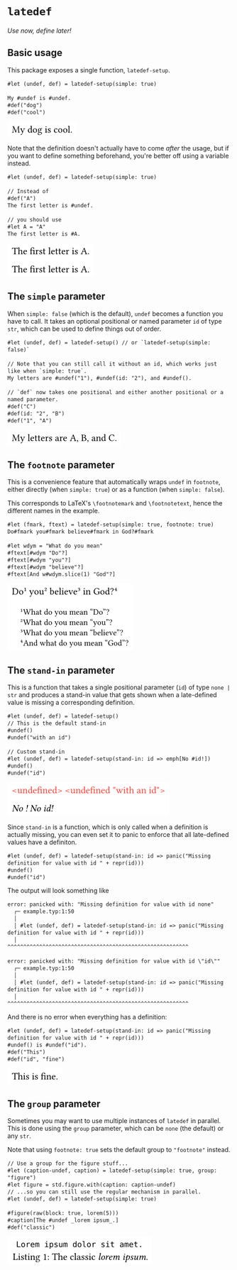 # `latedef`
*Use now, define later!*

## Basic usage
This package exposes a single function, `latedef-setup`.

```typst
#let (undef, def) = latedef-setup(simple: true)

My #undef is #undef.
#def("dog")
#def("cool")
```
![](example-images/1.png)

Note that the definition doesn't actually have to come _after_ the usage,
but if you want to define something beforehand, you're better off using a variable instead.

```typst
#let (undef, def) = latedef-setup(simple: true)

// Instead of
#def("A")
The first letter is #undef.

// you should use
#let A = "A"
The first letter is #A.
```
![](example-images/2.png)

## The `simple` parameter
When `simple: false` (which is the default), `undef` becomes a function you have to call.
It takes an optional positional or named parameter `id` of type `str`, which can be used to define things out of order.

```typst
#let (undef, def) = latedef-setup() // or `latedef-setup(simple: false)`

// Note that you can still call it without an id, which works just like when `simple: true`.
My letters are #undef("1"), #undef(id: "2"), and #undef().

// `def` now takes one positional and either another positional or a named parameter.
#def("C")
#def(id: "2", "B")
#def("1", "A")
```
![](example-images/3.png)

## The `footnote` parameter
This is a convenience feature that automatically wraps `undef` in `footnote`,
either directly (when `simple: true`) or as a function (when `simple: false`).

This corresponds to LaTeX's `\footnotemark` and `\footnotetext`,
hence the different names in the example.

```typst
#let (fmark, ftext) = latedef-setup(simple: true, footnote: true)
Do#fmark you#fmark believe#fmark in God?#fmark

#let wdym = "What do you mean"
#ftext[#wdym "Do"?]
#ftext[#wdym "you"?]
#ftext[#wdym "believe"?]
#ftext[And w#wdym.slice(1) "God"?]
```
![](example-images/4.png)

## The `stand-in` parameter
This is a function that takes a single positional parameter (`id`) of type `none | str`
and produces a stand-in value that gets shown when a late-defined value is missing a corresponding definition.

<!-- isolate-example -->
```typst
#let (undef, def) = latedef-setup()
// This is the default stand-in
#undef()
#undef("with an id")

// Custom stand-in
#let (undef, def) = latedef-setup(stand-in: id => emph[No #id!])
#undef()
#undef("id")
```
![](example-images/5.png)

Since `stand-in` is a function, which is only called when a definition is actually missing,
you can even set it to panic to enforce that all late-defined values have a definiton.

<!-- fail-example -->
```typst
#let (undef, def) = latedef-setup(stand-in: id => panic("Missing definition for value with id " + repr(id)))
#undef()
#undef("id")
```
The output will look something like
```
error: panicked with: "Missing definition for value with id none"
  ┌─ example.typ:1:50
  │
  │ #let (undef, def) = latedef-setup(stand-in: id => panic("Missing definition for value with id " + repr(id)))
  │                                                   ^^^^^^^^^^^^^^^^^^^^^^^^^^^^^^^^^^^^^^^^^^^^^^^^^^^^^^^^^

error: panicked with: "Missing definition for value with id \"id\""
  ┌─ example.typ:1:50
  │
  │ #let (undef, def) = latedef-setup(stand-in: id => panic("Missing definition for value with id " + repr(id)))
  │                                                   ^^^^^^^^^^^^^^^^^^^^^^^^^^^^^^^^^^^^^^^^^^^^^^^^^^^^^^^^^
```

And there is no error when everything has a definition:
```typst
#let (undef, def) = latedef-setup(stand-in: id => panic("Missing definition for value with id " + repr(id)))
#undef() is #undef("id").
#def("This")
#def("id", "fine")
```
![](example-images/6.png)

## The `group` parameter
Sometimes you may want to use multiple instances of `latedef` in parallel.
This is done using the `group` parameter, which can be `none` (the default) or any `str`.

Note that using `footnote: true` sets the default group to `"footnote"` instead.

```typst
// Use a group for the figure stuff...
#let (caption-undef, caption) = latedef-setup(simple: true, group: "figure")
#let figure = std.figure.with(caption: caption-undef)
// ...so you can still use the regular mechanism in parallel.
#let (undef, def) = latedef-setup(simple: true)

#figure(raw(block: true, lorem(5)))
#caption[The #undef _lorem ipsum_.]
#def("classic")
```
![](example-images/7.png)

